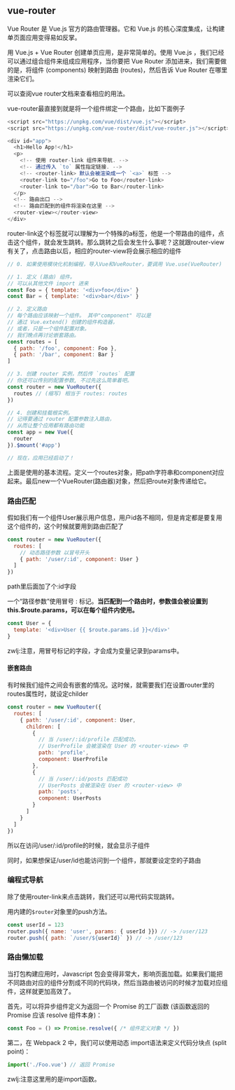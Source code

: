 ## vue-router
Vue Router 是 Vue.js 官方的路由管理器。它和 Vue.js 的核心深度集成，让构建单页面应用变得易如反掌。

用 Vue.js + Vue Router 创建单页应用，是非常简单的。使用 Vue.js ，我们已经可以通过组合组件来组成应用程序，当你要把 Vue Router 添加进来，我们需要做的是，将组件 (components) 映射到路由 (routes)，然后告诉 Vue Router 在哪里渲染它们。

可以查阅vue router文档来查看相应的用法。

vue-router最直接到就是将一个组件绑定一个路由，比如下面例子

``` js
<script src="https://unpkg.com/vue/dist/vue.js"></script>
<script src="https://unpkg.com/vue-router/dist/vue-router.js"></script>

<div id="app">
  <h1>Hello App!</h1>
  <p>
    <!-- 使用 router-link 组件来导航. -->
    <!-- 通过传入 `to` 属性指定链接. -->
    <!-- <router-link> 默认会被渲染成一个 `<a>` 标签 -->
    <router-link to="/foo">Go to Foo</router-link>
    <router-link to="/bar">Go to Bar</router-link>
  </p>
  <!-- 路由出口 -->
  <!-- 路由匹配到的组件将渲染在这里 -->
  <router-view></router-view>
</div>
```

router-link这个标签就可以理解为一个特殊的a标签，他是一个带路由的组件，点击这个组件，就会发生跳转。那么跳转之后会发生什么事呢？这就跟router-view有关了，点击路由以后，相应的router-view将会展示相应的组件

``` js
// 0. 如果使用模块化机制编程，导入Vue和VueRouter，要调用 Vue.use(VueRouter)

// 1. 定义 (路由) 组件。
// 可以从其他文件 import 进来
const Foo = { template: '<div>foo</div>' }
const Bar = { template: '<div>bar</div>' }

// 2. 定义路由
// 每个路由应该映射一个组件。 其中"component" 可以是
// 通过 Vue.extend() 创建的组件构造器，
// 或者，只是一个组件配置对象。
// 我们晚点再讨论嵌套路由。
const routes = [
  { path: '/foo', component: Foo },
  { path: '/bar', component: Bar }
]

// 3. 创建 router 实例，然后传 `routes` 配置
// 你还可以传别的配置参数, 不过先这么简单着吧。
const router = new VueRouter({
  routes // (缩写) 相当于 routes: routes
})

// 4. 创建和挂载根实例。
// 记得要通过 router 配置参数注入路由，
// 从而让整个应用都有路由功能
const app = new Vue({
  router
}).$mount('#app')

// 现在，应用已经启动了！
```

上面是使用的基本流程。定义一个routes对象，把path字符串和component对应起来。最后new一个VueRouter(路由器)对象，然后把route对象传递给它。

### 路由匹配
假如我们有一个组件User展示用户信息，用户id各不相同，但是肯定都是要复用这个组件的，这个时候就要用到路由匹配了

``` js
const router = new VueRouter({
  routes: [
    // 动态路径参数 以冒号开头
    { path: '/user/:id', component: User }
  ]
})
```

path里后面加了个:id字段

一个“路径参数”使用冒号 : 标记。**当匹配到一个路由时，参数值会被设置到 this.$route.params，可以在每个组件内使用。**

``` js
const User = {
  template: '<div>User {{ $route.params.id }}</div>'
}
```

zwlj:注意，用冒号标记的字段，才会成为变量记录到params中。

#### 嵌套路由
有时候我们组件之间会有嵌套的情况。这时候，就需要我们在设置router里的routes属性时，就设定childer

``` js
const router = new VueRouter({
  routes: [
    { path: '/user/:id', component: User,
      children: [
        {
          // 当 /user/:id/profile 匹配成功，
          // UserProfile 会被渲染在 User 的 <router-view> 中
          path: 'profile',
          component: UserProfile
        },
        {
          // 当 /user/:id/posts 匹配成功
          // UserPosts 会被渲染在 User 的 <router-view> 中
          path: 'posts',
          component: UserPosts
        }
      ]
    }
  ]
})
```

所以在访问/user/:id/profile的时候，就会显示子组件

同时，如果想保证/user/id也能访问到一个组件，那就要设定空的子路由

### 编程式导航
除了使用router-link来点击跳转，我们还可以用代码实现跳转。

用内建的`$router`对象里的push方法。

``` js
const userId = 123
router.push({ name: 'user', params: { userId }}) // -> /user/123
router.push({ path: `/user/${userId}` }) // -> /user/123
```

### 路由懒加载
当打包构建应用时，Javascript 包会变得非常大，影响页面加载。如果我们能把不同路由对应的组件分割成不同的代码块，然后当路由被访问的时候才加载对应组件，这样就更加高效了。


首先，可以将异步组件定义为返回一个 Promise 的工厂函数 (该函数返回的 Promise 应该 resolve 组件本身)：

``` js
const Foo = () => Promise.resolve({ /* 组件定义对象 */ })
```

第二，在 Webpack 2 中，我们可以使用动态 import语法来定义代码分块点 (split point)：

``` js
import('./Foo.vue') // 返回 Promise
```

zwlj:注意这里用的是import函数。

